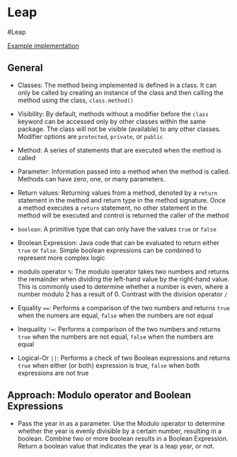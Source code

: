 # Leap

#Leap

[Example implementation](https://github.com/exercism/java/blob/master/exercises/leap/.meta/src/reference/java/Leap.java)

## General

- Classes: The method being implemented is defined in a class. It can only be called by creating an instance of the class and then calling the method using the class, `class.method()`

- Visibility: By default, methods without a modifier before the `class` keyword can be accessed only by other classes within the same package. The class will not be visible (available) to any other classes. Modifier options are `protected`, `private`, or `public`

- Method: A series of statements that are executed when the method is called

- Parameter: Information passed into a method when the method is called. Methods can have zero, one, or many parameters.

- Return values: Returning values from a method, denoted by a `return` statement in the method and return type in the method signature. Once a method executes a `return` statement, no other statement in the method will be executed and control is returned the caller of the method

- `boolean`: A primitive type that can only have the values `true` or `false`

- Boolean Expression: Java code that can be evaluated to return either `true` or `false`. Simple boolean expressions can be combined to represent more complex logic

- modulo operator `%`: The modulo operator takes two numbers and returns the remainder when dividing the left-hand value by the right-hand value. This is commonly used to determine whether a number is even, where a number modulo 2 has a result of 0. Contrast with the division operator `/`

- Equality `==`: Performs a comparison of the two numbers and returns `true` when the numers are equal, `false` when the numbers are not equal

- Inequality `!=`: Performs a comparison of the two numbers and returns `true` when the numbers are not equal, `false` when the numbers are equal

- Logical-Or `||`: Performs a check of two Boolean expressions and returns `true` when either (or both) expression is true, `false` when both expressions are not true

## Approach: Modulo operator and Boolean Expressions

- Pass the year in as a parameter. Use the Modulo operator to determine whether the year is evenly divisible by a certain number, resulting in a boolean. Combine two or more boolean results in a Boolean Expression. Return a boolean value that indicates the year is a leap year, or not.
